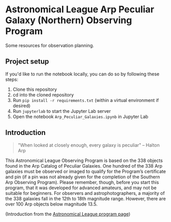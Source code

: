 # Astronomical League Arp Peculiar Galaxy (Northern) Observing Program

Some resources for observation planning.

## Project setup

If you'd like to run the notebook locally, you can do so by following these steps:

1. Clone this repository
2. cd into the cloned repository
2. Run `pip install -r requirements.txt` (within a virtual environment if desired)
3. Run `jupyterlab` to start the Jupyter Lab server
4. Open the notebook `Arp_Peculiar_Galaxies.ipynb` in Jupyter Lab

## Introduction

> "When looked at closely enough, every galaxy is peculiar" – Halton Arp

This Astronomical League Observing Program is based on the 338 objects found in
the Arp Catalog of Peculiar Galaxies. One hundred of the 338 Arp galaxies must
be observed or imaged to qualify for the Program’s certificate and pin (if
a pin was not already given for the completion of the Southern Arp Observing
Program). Please remember, though, before you start this program, that it was
developed for advanced amateurs, and may not be suitable for beginners. For
observers and astrophotographers, a majority of the 338 galaxies fall in the
12th to 18th magnitude range. However, there are over 100 Arp objects below
magnitude 13.5.

(Introduction from the [Astronomical League program page](https://www.astroleague.org/arp-peculiar-galaxy-northern-observing-program/))
